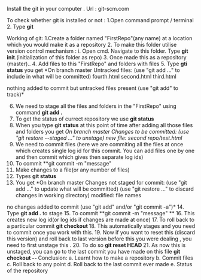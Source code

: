 Install the git in your computer . Url : git-scm.com

To check whether git is installed or not :
1.Open command prompt / terminal
2. Type **git**

Working of git:
1.Create a folder named "FirstRepo"(any name) at a location which you would make it as a repository 
2. To make this folder utilise version control mechanism :
   i. Open cmd. Navigate to this folder. Type **git init**.(initialization of this folder as repo)
3. Once made this as a repository (master).. 
4. Add files to this "FirstRepo" and folders with files
5. Type **gti status** 
  you get *On branch master
  Untracked files:
  (use "git add <file>..." to include in what will be committed)
        fourth.html
        second.html
        third.html

   nothing added to commit but untracked files present (use "git add" to track)*
  
6. We need to stage all the files and folders in the "FirstRepo" using command **git add .**
7. To get the status of currect repository we use **git status**
8. When you type **git status** at this point of time after adding all those files and folders you get 
    *On branch master
     Changes to be committed: 
    (use "git restore --staged <file>..." to unstage)
        new file:   second repo/test.html*
9. We need to commit files (here we are commiting all the files at once which creates single log id for this commit.
   You can add files 
   one by one and then commit which gives then separate log ids)
10. To commit **git commit -m "message"
11. Make changes to a file(or any number of files)
12. Types **git status**
13. You get *On branch master
Changes not staged for commit:
  (use "git add <file>..." to update what will be committed)
  (use "git restore <file>..." to discard changes in working directory)
        modified:   file names

no changes added to commit (use "git add" and/or "git commit -a")*
14. Type **git add .** to stage
15. To commit **git commit -m "message" **
16. This creates new log id(or log ids if changes are made at once)
17. To roll back to a particular commit **git checkout <log id> <filename>**
18. This automatically stages and you need to commit once you work with this.
19. Now if you want to reset this (discard this version) and roll back to last version before this you were dealing , you need to first
    unstage this .
20. To do so **git reset HEAD <file name>**
21. As now this is unstaged, you can go to the last commit you have made on this file **git checkout -- <filename>**
Conclusion: 
a. Learnt how to make a repository
b. Commit files
c. Roll back to any point
d. Roll back to the last commit ever made
e. Status of the repository

    
    
